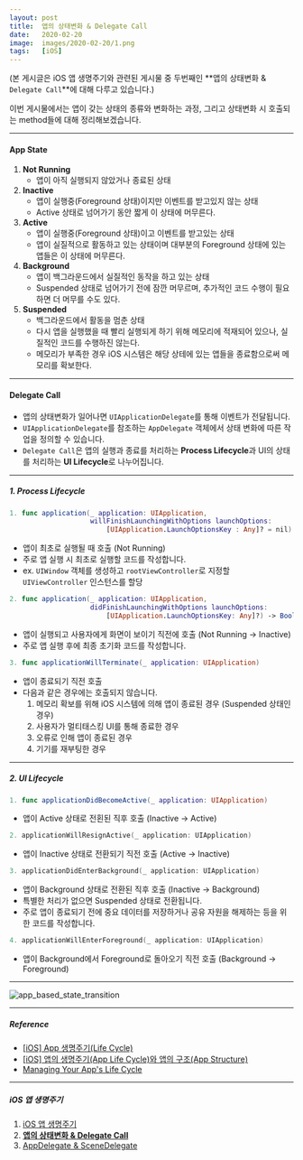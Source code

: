 ```yaml
---
layout: post
title:  앱의 상태변화 & Delegate Call
date:   2020-02-20
image:  images/2020-02-20/1.png
tags:   [iOS]
---
```


(본 게시글은 iOS 앱 생명주기와 관련된 게시물 중 두번째인 **앱의 상태변화 & `Delegate Call`**에 대해 다루고 있습니다.)

이번 게시물에서는 앱이 갖는 상태의 종류와 변화하는 과정, 그리고 상태변화 시 호출되는 method들에 대해 정리해보겠습니다.

---

#### App State
1. **Not Running**
   - 앱이 아직 실행되지 않았거나 종료된 상태
2. **Inactive**
   - 앱이 실행중(Foreground 상태)이지만 이벤트를 받고있지 않는 상태
   - Active 상태로 넘어가기 동안 짧게 이 상태에 머무른다.
3. **Active**
   - 앱이 실행중(Foreground 상태)이고 이벤트를 받고있는 상태
   - 앱이 실질적으로 활동하고 있는 상태이며 대부분의 Foreground 상태에 있는 앱들은 이 상태에 머무른다.
4. **Background**
    - 앱이 백그라운드에서 실질적인 동작을 하고 있는 상태
    - Suspended 상태로 넘어가기 전에 잠깐 머무르며, 추가적인 코드 수행이 필요하면 더 머무를 수도 있다.
5. **Suspended**
    - 백그라운드에서 활동을 멈춘 상태
    - 다시 앱을 실행했을 때 빨리 실행되게 하기 위해 메모리에 적재되어 있으나, 실질적인 코드를 수행하진 않는다.
    - 메모리가 부족한 경우 iOS 시스템은 해당 상테에 있는 앱들을 종료함으로써 메모리를 확보한다.

---

#### Delegate Call
- 앱의 상태변화가 일어나면 `UIApplicationDelegate`를 통해 이벤트가 전달됩니다.
- `UIApplicationDelegate`를 참조하는 `AppDelegate` 객체에서 상태 변화에 따른 작업을 정의할 수 있습니다.
- `Delegate Call`은 앱의 실행과 종료를 처리하는 **Process Lifecycle**과 UI의 상태를 처리하는 **UI Lifecycle**로 나누어집니다.

---

##### 1. Process Lifecycle
~~~swift
1. func application(_ application: UIApplication, 
                    willFinishLaunchingWithOptions launchOptions: 
                        [UIApplication.LaunchOptionsKey : Any]? = nil) -> Bool
~~~
- 앱이 최초로 실행될 때 호출 (Not Running)
- 주로 앱 실행 시 최초로 실행할 코드를 작성합니다.
- ex. `UIWindow` 객체를 생성하고 `rootViewController`로 지정할 `UIViewController` 인스턴스를 할당

~~~swift
2. func application(_ application: UIApplication, 
                    didFinishLaunchingWithOptions launchOptions: 
                        [UIApplication.LaunchOptionsKey: Any]?) -> Bool
~~~
- 앱이 실행되고 사용자에게 화면이 보이기 직전에 호출 (Not Running → Inactive)
- 주로 앱 실행 후에 최종 초기화 코드를 작성합니다.
  
~~~swift
3. func applicationWillTerminate(_ application: UIApplication)
~~~
- 앱이 종료되기 직전 호출
- 다음과 같은 경우에는 호출되지 않습니다.
  1. 메모리 확보를 위해 iOS 시스템에 의해 앱이 종료된 경우 (Suspended 상태인 경우)
  2. 사용자가 멀티태스킹 UI를 통해 종료한 경우
  3. 오류로 인해 앱이 종료된 경우
  4. 기기를 재부팅한 경우

---

##### 2. UI Lifecycle

~~~swift
1. func applicationDidBecomeActive(_ application: UIApplication)
~~~
- 앱이 Active 상태로 전횐된 직후 호출 (Inactive → Active)

~~~swift  
2. applicationWillResignActive(_ application: UIApplication)
~~~
- 앱이 Inactive 상태로 전환되기 직전 호출 (Active → Inactive)
  
~~~swift
3. applicationDidEnterBackground(_ application: UIApplication)
~~~
- 앱이 Background 상태로 전환된 직후 호출 (Inactive → Background)
- 특별한 처리가 없으면 Suspended 상태로 전환됩니다.
- 주로 앱이 종료되기 전에 중요 데이터를 저장하거나 공유 자원을 해제하는 등을 위한 코드를 작성합니다.

~~~swift
4. applicationWillEnterForeground(_ application: UIApplication)
~~~
- 앱이 Background에서 Foreground로 돌아오기 직전 호출 (Background → Foreground)

---

![app_based_state_transition]({{site.baseurl}}/images/2020-02-20/app_based_state_transition_2.jpeg)

---

##### Reference
- [[iOS] App 생명주기(Life Cycle)](https://velog.io/@cskim/iOS-App-생명주기Life-Cycle)
- [[iOS] 앱의 생명주기(App Life Cycle)와 앱의 구조(App Structure)](https://jinshine.github.io/2018/05/28/iOS/앱의%20생명주기(App%20Life%20Cycle)와%20앱의%20구조(App%20Structure)/)
- [Managing Your App's Life Cycle](https://developer.apple.com/documentation/uikit/app_and_environment/managing_your_app_s_life_cycle)

---

##### iOS 앱 생명주기
1. [iOS 앱 생명주기]({{site.baseurl}}/2020/02/20/iOS-앱-생명주기)
2. [**앱의 상태변화 & Delegate Call**]({{site.baseurl}}/2020/02/20/앱의-상태변화-&-Delegate-Call)
3. [AppDelegate & SceneDelegate]({{site.baseurl}}/2020/02/20/AppDelegate-&-SceneDelegate)
